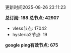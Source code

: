 更新时间2025-08-26 23:11:23

**总订阅: 188**
**总节点: 42907**
- vless节点: 17042
- hysteria2节点: 19

**google ping有效节点: 675**
